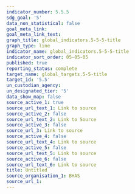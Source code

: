 ```yaml
---
indicator_number: 5.5.5
sdg_goal: '5'
data_non_statistical: false
goal_meta_link: 
goal_meta_link_text: 
graph_title: global_indicators.5-5-5-title
graph_type: line
indicator_name: global_indicators.5-5-5-title
indicator_sort_order: 05-05-05
published: true
reporting_status: complete
target_name: global_targets.5-5-title
target_id: '5.5'
un_custodian_agency:
un_designated_tier: '5'
data_show_map: false
source_active_1: true
source_url_text_1: Link to source
source_active_2: false
source_url_text_2: Link to Source
source_active_3: false
source_url_3: Link to source
source_active_4: false
source_url_text_4: Link to source
source_active_5: false
source_url_text_5: Link to source
source_active_6: false
source_url_text_6: Link to source
title: Untitled
source_organisation_1: BHAS 
source_url_1: 
---
```

